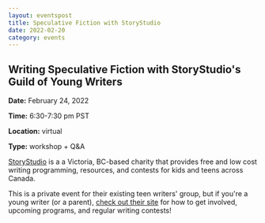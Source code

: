 ```yaml
---
layout: eventspost
title: Speculative Fiction with StoryStudio
date: 2022-02-20
category: events
---
```


## Writing Speculative Fiction with StoryStudio's Guild of Young Writers

**Date:** February 24, 2022

**Time:** 6:30-7:30 pm PST

**Location:** virtual

**Type:** workshop + Q&A

[StoryStudio](https://www.storystudio.ca/) is a a Victoria, BC-based charity that provides free and low cost writing programming, resources, and contests for kids and teens across Canada.

This is a private event for their existing teen writers' group, but if you're a young writer (or a parent), [check out their site](https://www.storystudio.ca/) for how to get involved, upcoming programs, and regular writing contests!
